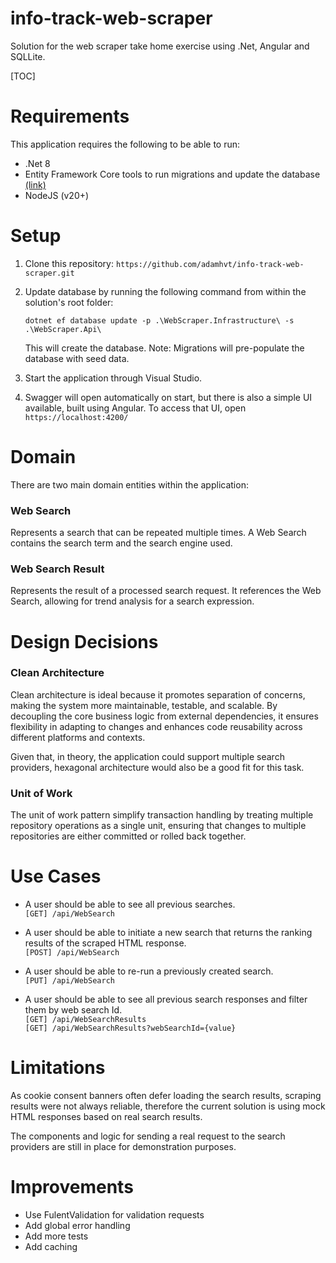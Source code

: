 # info-track-web-scraper
Solution for the web scraper take home exercise using .Net, Angular and SQLLite.

[TOC]

# Requirements
This application requires the following to be able to run:
- .Net 8
- Entity Framework Core tools to run migrations and update the database [(link)](https://learn.microsoft.com/en-us/ef/core/cli/dotnet)
- NodeJS (v20+)

# Setup
1. Clone this repository:
`https://github.com/adamhvt/info-track-web-scraper.git`

2. Update database by running the following command from within the solution's root folder:

    `dotnet ef database update -p .\WebScraper.Infrastructure\ -s .\WebScraper.Api\`

    This will create the database. Note: Migrations will pre-populate the database with seed data.

3. Start the application through Visual Studio.

4. Swagger will open automatically on start, but there is also a simple UI available, built using Angular. To access that UI, open `https://localhost:4200/`


# Domain
There are two main domain entities within the application:
### Web Search
Represents a search that can be repeated multiple times. A Web Search contains the search term and the search engine used.

### Web Search Result
Represents the result of a processed search request. It references the Web Search, allowing for trend analysis for a search expression.

# Design Decisions
### Clean Architecture
Clean architecture is ideal because it promotes separation of concerns, making the system more maintainable, testable, and scalable. By decoupling the core business logic from external dependencies, it ensures flexibility in adapting to changes and enhances code reusability across different platforms and contexts.

Given that, in theory, the application could support multiple search providers, hexagonal architecture would also be a good fit for this task.

### Unit of Work
The unit of work pattern simplify transaction handling by treating multiple repository operations as a single unit, ensuring that changes to multiple repositories are either committed or rolled back together.


# Use Cases
- A user should be able to see all previous searches.
\
`[GET] /api/WebSearch`

- A user should be able to initiate a new search that returns the ranking results of the scraped HTML response.
\
`[POST] /api/WebSearch`

- A user should be able to re-run a previously created search.
\
`[PUT] /api/WebSearch`

- A user should be able to see all previous search responses and filter them by web search Id.
\
`[GET] /api/WebSearchResults`
\
`[GET] /api/WebSearchResults?webSearchId={value}`

# Limitations
As cookie consent banners often defer loading the search results, scraping results were not always reliable, therefore the current solution is using mock HTML responses based on real search results.

The components and logic for sending a real request to the search providers are still in place for demonstration purposes.

# Improvements
- Use FulentValidation for validation requests
- Add global error handling
- Add more tests
- Add caching